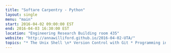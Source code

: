 ```yaml
---
title: "Softare Carpentry - Python"
layout: single
menu: "main"
start: 2016-04-02 09:00:00 EST
end: 2016-04-03 16:30:00 EST
location: "Engineering Research Building room 435"
website: "http://annawilliford.github.io/2016-04-02-UTA/"
topics: "* The Unix Shell \n* Version Control with Git * Programming in Python *"
---
```

